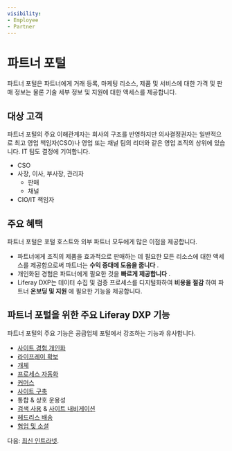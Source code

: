 ```yaml
---
visibility:
- Employee
- Partner
---
```

# 파트너 포털

파트너 포털은 파트너에게 거래 등록, 마케팅 리소스, 제품 및 서비스에 대한 가격 및 판매 정보는 물론 기술 세부 정보 및 지원에 대한 액세스를 제공합니다.

## 대상 고객

파트너 포털의 주요 이해관계자는 회사의 구조를 반영하지만 의사결정권자는 일반적으로 최고 영업 책임자(CSO)나 영업 또는 채널 팀의 리더와 같은 영업 조직의 상위에 있습니다. IT 팀도 결정에 기여합니다.

* CSO
* 사장, 이사, 부사장, 관리자
  * 판매
  * 채널
* CIO/IT 책임자

## 주요 혜택

파트너 포털은 포털 호스트와 외부 파트너 모두에게 많은 이점을 제공합니다.

* 파트너에게 조직의 제품을 효과적으로 판매하는 데 필요한 모든 리소스에 대한 액세스를 제공함으로써 파트너는 **수익 증대에 도움을 줍니다** .
* 개인화된 경험은 파트너에게 필요한 것을 **빠르게 제공합니다** .
* Liferay DXP는 데이터 수집 및 검증 프로세스를 디지털화하여 **비용을 절감** 하여 파트너 **온보딩 및 지원** 에 필요한 기능을 제공합니다.

## 파트너 포털을 위한 주요 Liferay DXP 기능

파트너 포털의 주요 기능은 공급업체 포털에서 강조하는 기능과 유사합니다.

* [사이트 경험 개인화](https://learn.liferay.com/w/dxp/site-building/personalizing-site-experience)
* [라이프레이 확보](https://learn.liferay.com/w/dxp/installation-and-upgrades/securing-liferay)
* [개체](https://learn.liferay.com/w/dxp/building-applications/objects)
* [프로세스 자동화](https://learn.liferay.com/w/dxp/process-automation)
* [커머스](https://learn.liferay.com/w/commerce/index)
* [사이트 구축](https://learn.liferay.com/w/dxp/site-building)
* 통합 & 상호 운용성
* [검색 사용](https://learn.liferay.com/w/dxp/using-search) & [사이트 내비게이션](https://learn.liferay.com/w/dxp/site-building/site-navigation)
* [헤드리스 배송](https://learn.liferay.com/w/dxp/headless-delivery)
* [협업 및 소셜](https://learn.liferay.com/w/dxp/collaboration-and-social)

다음: [최신 인트라넷](./modern-intranets.md). 
